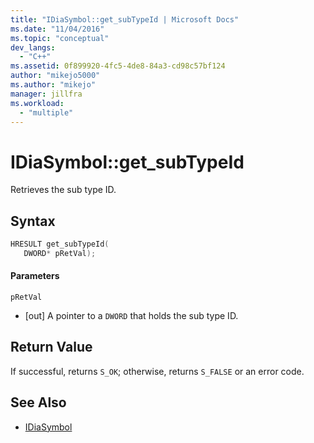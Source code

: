 ```yaml
---
title: "IDiaSymbol::get_subTypeId | Microsoft Docs"
ms.date: "11/04/2016"
ms.topic: "conceptual"
dev_langs:
  - "C++"
ms.assetid: 0f899920-4fc5-4de8-84a3-cd98c57bf124
author: "mikejo5000"
ms.author: "mikejo"
manager: jillfra
ms.workload:
  - "multiple"
---
```

# IDiaSymbol::get_subTypeId
Retrieves the sub type ID.

## Syntax

```C++
HRESULT get_subTypeId(
   DWORD* pRetVal);
```

#### Parameters
 `pRetVal`
- [out] A pointer to a `DWORD` that holds the sub type ID.

## Return Value
 If successful, returns `S_OK`; otherwise, returns `S_FALSE` or an error code.

## See Also
- [IDiaSymbol](../../debugger/debug-interface-access/idiasymbol.md)